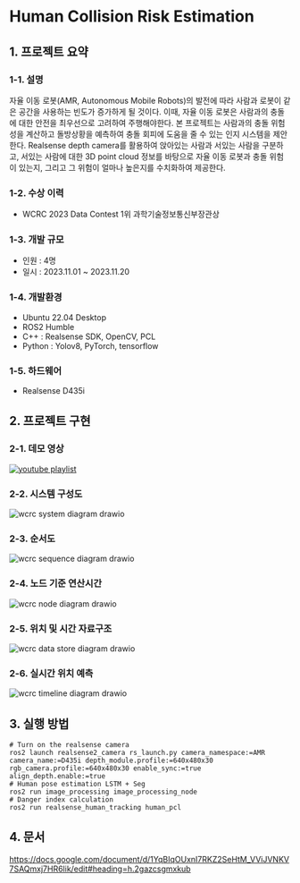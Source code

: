 # Human Collision Risk Estimation
## 1. 프로젝트 요약
### 1-1. 설명
자율 이동 로봇(AMR, Autonomous Mobile Robots)의 발전에 따라 사람과 로봇이 같은 공간을 사용하는 빈도가 증가하게 될 것이다. 이때, 자율 이동 로봇은 사람과의 충돌에 대한 안전을 최우선으로 고려하여 주행해야한다. 본 프로젝트는 사람과의 충돌 위험성을 계산하고 돌방상황을 예측하여 충돌 회피에 도움을 줄 수 있는 인지 시스템을 제안한다. Realsense depth camera를 활용하여 앉아있는 사람과 서있는 사람을 구분하고, 서있는 사람에 대한 3D point cloud 정보를 바탕으로 자율 이동 로봇과 충돌 위험이 있는지, 그리고 그 위험이 얼마나 높은지를 수치화하여 제공한다.
### 1-2. 수상 이력
- WCRC 2023 Data Contest 1위 과학기술정보통신부장관상
### 1-3. 개발 규모
- 인원 : 4명
- 일시 : 2023.11.01 ~ 2023.11.20
### 1-4. 개발환경
- Ubuntu 22.04 Desktop
- ROS2 Humble
- C++ :  Realsense SDK, OpenCV, PCL
- Python : Yolov8, PyTorch, tensorflow
### 1-5. 하드웨어
- Realsense D435i

## 2. 프로젝트 구현
### 2-1. 데모 영상
[![youtube playlist](http://img.youtube.com/vi/GwNal6DAgPs/0.jpg)](https://www.youtube.com/playlist?list=PLx5EbqT-6Y08K1ZaK8a7qJ8qOc2PsTDvh)
### 2-2. 시스템 구성도
![wcrc system diagram drawio](https://github.com/Ohsechan/human_collision_risk_estimation/assets/77317210/32f93bea-47a4-48eb-9c44-dbe96715c17e)
### 2-3. 순서도
![wcrc sequence diagram drawio](https://github.com/Ohsechan/human_collision_risk_estimation/assets/77317210/6c6a911b-6b02-4e31-898d-8687dbfaaad2)
### 2-4. 노드 기준 연산시간
![wcrc node diagram drawio](https://github.com/Ohsechan/human_collision_risk_estimation/assets/77317210/8129fad9-134b-4b58-b76d-dce48ac6a74a)
### 2-5. 위치 및 시간 자료구조
![wcrc data store diagram drawio](https://github.com/Ohsechan/human_collision_risk_estimation/assets/77317210/8bc5d9e8-512d-426c-96a5-178b2d8267c5)
### 2-6. 실시간 위치 예측
![wcrc timeline diagram drawio](https://github.com/Ohsechan/human_collision_risk_estimation/assets/77317210/a3fde8ac-6f08-4347-90e3-7b9359ed1cf2)


## 3. 실행 방법

<pre><code># Turn on the realsense camera
ros2 launch realsense2_camera rs_launch.py camera_namespace:=AMR camera_name:=D435i depth_module.profile:=640x480x30 rgb_camera.profile:=640x480x30 enable_sync:=true align_depth.enable:=true
# Human pose estimation LSTM + Seg
ros2 run image_processing image_processing_node
# Danger index calculation
ros2 run realsense_human_tracking human_pcl
</code></pre>

## 4. 문서
https://docs.google.com/document/d/1YqBIqOUxnI7RKZ2SeHtM_VViJVNKV7SAQmxj7HR6lik/edit#heading=h.2gazcsgmxkub
